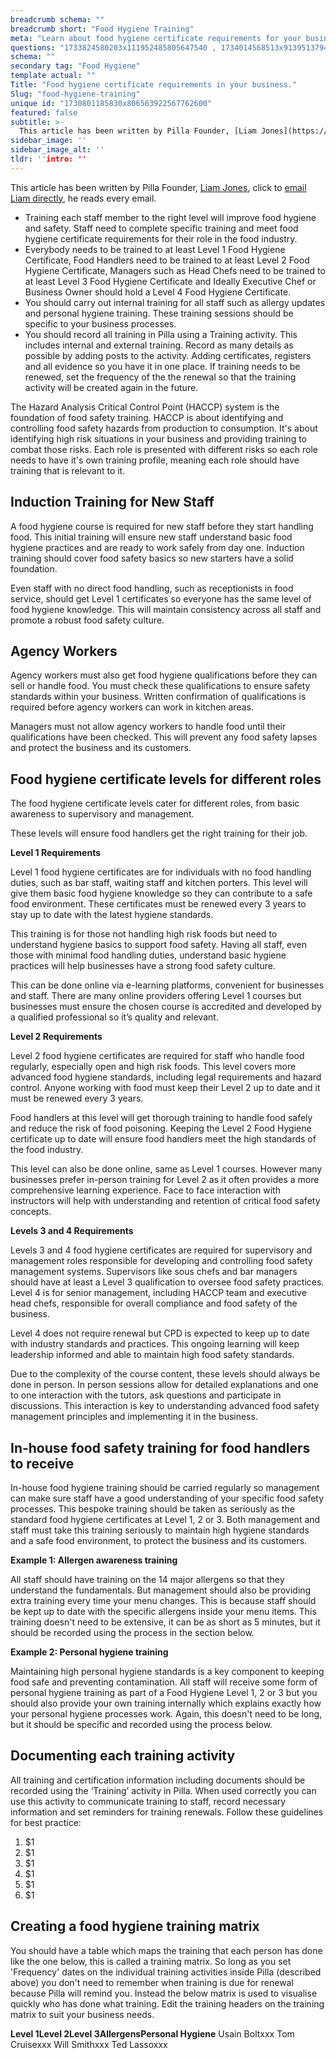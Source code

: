 ```yaml
---
breadcrumb schema: ""
breadcrumb short: "Food Hygiene Training"
meta: "Learn about food hygiene certificate requirements for your business. From level 1 for kitchen porters to level 4 for senior managers, find out what training is needed to keep food safe."
questions: "1733824580203x111952485805647540 , 1734014568513x913951379432603500 , 1734014568333x898829622637475100 , 1734014563820x406900807440497840 , 1734014563603x595631935925293000 , 1734014563476x801136951025706200 , 1734014563443x696112809154422100 , 1734014563411x713383460524359200 , 1734014558527x974351955775917000 , 1734014558525x609916315682662400 , 1734014558526x724920099765408100 , 1734014558515x978917562177728000"
schema: ""
secondary tag: "Food Hygiene"
template actual: ""
Title: "Food hygiene certificate requirements in your business."
Slug: "food-hygiene-training"
unique id: "1730801185830x806563922567762600"
featured: false
subtitle: >-
  This article has been written by Pilla Founder, [Liam Jones](https://yourpilla.com/profile/liam-jones), click to [email Liam directly](mailto:liam@yourpilla.com), he reads every email.
sidebar_image: ''
sidebar_image_alt: ''
tldr: ''intro: ''
---
```


 This article has been written by Pilla Founder,&nbsp;[Liam Jones](https://yourpilla.com/profile/liam-jones), click to&nbsp;[email Liam directly](mailto:liam@yourpilla.com), he reads every email.

  - Training each staff member to the right level will improve food hygiene and safety. Staff need to complete specific training and meet food hygiene certificate requirements for their role in the food industry.
- Everybody needs to be trained to at least Level 1 Food Hygiene Certificate, Food Handlers need to be trained to at least Level 2 Food Hygiene Certificate, Managers such as Head Chefs need to be trained to at least Level 3 Food Hygiene Certificate and Ideally Executive Chef or Business Owner should hold a Level 4 Food Hygiene Certificate.
- You should carry out internal training for all staff such as allergy updates and personal hygiene training. These training sessions should be specific to your business processes.&nbsp;
- You should record all training in Pilla using a Training activity. This includes internal and external training. Record as many details as possible by adding posts to the activity. Adding certificates, registers and all evidence so you have it in one place. If training needs to be renewed, set the frequency of the the renewal so that the training activity will be created again in the future.

 The Hazard Analysis Critical Control Point (HACCP) system is the foundation of food safety training. HACCP is about identifying and controlling food safety hazards from production to consumption. It's about identifying high risk situations in your business and providing training to combat those risks. Each role is presented with different risks so each role needs to have it's own training profile, meaning each role should have training that is relevant to it.&nbsp;

 ## Induction Training for New Staff

 A food hygiene course is required for new staff before they start handling food. This initial training will ensure new staff understand basic food hygiene practices and are ready to work safely from day one. Induction training should cover food safety basics so new starters have a solid foundation.

 Even staff with no direct food handling, such as receptionists in food service, should get Level 1 certificates so everyone has the same level of food hygiene knowledge. This will maintain consistency across all staff and promote a robust food safety culture.

 ## Agency Workers

 Agency workers must also get food hygiene qualifications before they can sell or handle food. You must check these qualifications to ensure safety standards within your business. Written confirmation of qualifications is required before agency workers can work in kitchen areas.

 Managers must not allow agency workers to handle food until their qualifications have been checked. This will prevent any food safety lapses and protect the business and its customers.

 ## Food hygiene certificate levels for different roles

 The food hygiene certificate levels cater for different roles, from basic awareness to supervisory and management.

 These levels will ensure food handlers get the right training for their job.

 **Level 1 Requirements**

 Level 1 food hygiene certificates are for individuals with no food handling duties, such as bar staff, waiting staff and kitchen porters. This level will give them basic food hygiene knowledge so they can contribute to a safe food environment. These certificates must be renewed every 3 years to stay up to date with the latest hygiene standards.

 This training is for those not handling high risk foods but need to understand hygiene basics to support food safety. Having all staff, even those with minimal food handling duties, understand basic hygiene practices will help businesses have a strong food safety culture.

 This can be done online via e-learning platforms, convenient for businesses and staff. There are many online providers offering Level 1 courses but businesses must ensure the chosen course is accredited and developed by a qualified professional so it’s quality and relevant.

 **Level 2 Requirements**

 Level 2 food hygiene certificates are required for staff who handle food regularly, especially open and high risk foods. This level covers more advanced food hygiene standards, including legal requirements and hazard control. Anyone working with food must keep their Level 2 up to date and it must be renewed every 3 years.

 Food handlers at this level will get thorough training to handle food safely and reduce the risk of food poisoning. Keeping the Level 2 Food Hygiene certificate up to date will ensure food handlers meet the high standards of the food industry.

 This level can also be done online, same as Level 1 courses. However many businesses prefer in-person training for Level 2 as it often provides a more comprehensive learning experience. Face to face interaction with instructors will help with understanding and retention of critical food safety concepts.

 **Levels 3 and 4 Requirements**

 Levels 3 and 4 food hygiene certificates are required for supervisory and management roles responsible for developing and controlling food safety management systems. Supervisors like sous chefs and bar managers should have at least a Level 3 qualification to oversee food safety practices. Level 4 is for senior management, including HACCP team and executive head chefs, responsible for overall compliance and food safety of the business.

 Level 4 does not require renewal but CPD is expected to keep up to date with industry standards and practices. This ongoing learning will keep leadership informed and able to maintain high food safety standards.

 Due to the complexity of the course content, these levels should always be done in person. In person sessions allow for detailed explanations and one to one interaction with the tutors, ask questions and participate in discussions. This interaction is key to understanding advanced food safety management principles and implementing it in the business.

 ## In-house food safety training for food handlers to receive

 In-house food hygiene training should be carried regularly so management can make sure staff have a good understanding of your specific food safety processes.&nbsp;This bespoke training should be taken as seriously as the standard food hygiene certificates at Level 1, 2 or 3. Both management and staff must take this training seriously to maintain high hygiene standards and a safe food environment, to protect the business and its customers.

 **Example 1: Allergen awareness training**

 All staff should have training on the 14 major allergens so that they understand the fundamentals. But management should also be providing extra training every time your menu changes. This is because staff should be kept up to date with the specific allergens inside your menu items. This training doesn't need to be extensive, it can be as short as 5 minutes, but it should be recorded using the process in the section below.

 **Example 2: Personal hygiene training**

 Maintaining high personal hygiene standards is a key component to keeping food safe and preventing contamination. All staff will receive some form of personal hygiene training as part of a Food Hygiene Level 1, 2 or 3 but you should also provide your own training internally which explains exactly how your personal hygiene processes work. Again, this doesn't need to be long, but it should be specific and recorded using the process below.

 ## Documenting each training activity

 All training and certification information including documents should be recorded using the ‘Training’ activity in Pilla. When used correctly you can use this activity to communicate training to staff, record necessary information and set reminders for training renewals. Follow these guidelines for best practice:

 1. $1
2. $1
3. $1
4. $1
5. $1
6. $1

 ## Creating a food hygiene training matrix&nbsp;

 You should have a table which maps the training that each person has done like the one below, this is called a training matrix. So long as you set 'Frequency' dates on the individual training activities inside Pilla (described above) you don't need to remember when training is due for renewal because Pilla will remind you. Instead the below matrix is used to visualise quickly who has done what training. Edit the training headers on the training matrix to suit your business needs.&nbsp;

   **Level 1****Level 2****Level 3****Allergens****Personal Hygiene**  Usain Boltxxx  Tom Cruisexxx  Will Smithxxx  Ted Lassoxxx